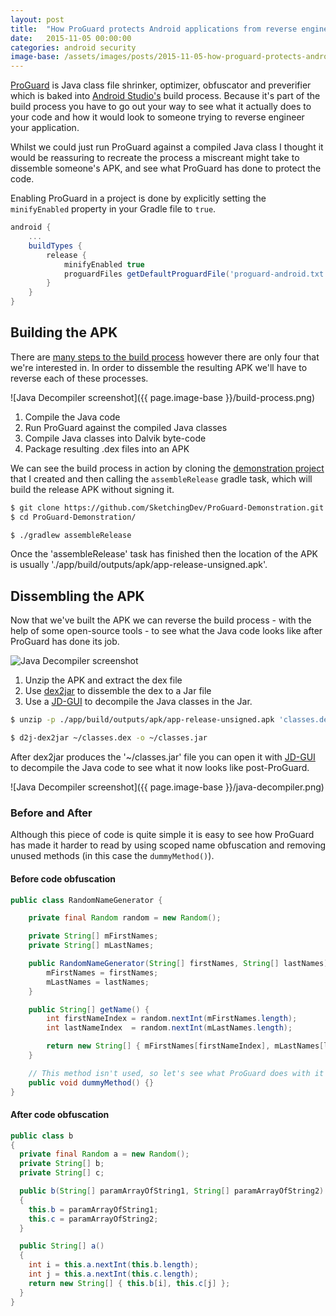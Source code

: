 ```yaml
---
layout: post
title:  "How ProGuard protects Android applications from reverse engineering"
date:   2015-11-05 00:00:00
categories: android security
image-base: /assets/images/posts/2015-11-05-how-proguard-protects-android-applications-from-reverse-engineering
---
```


[ProGuard](http://proguard.sourceforge.net/) is Java class file shrinker, optimizer, obfuscator and preverifier which is baked into [Android Studio's](https://developer.android.com/sdk/index.html) build process. Because it's part of the build process you have to go out your way to see what it actually does to your code and how it would look to someone trying to reverse engineer your application.

Whilst we could just run ProGuard against a compiled Java class I thought it would be reassuring to recreate the process a miscreant might take to dissemble someone's APK, and see what ProGuard has done to protect the code.

Enabling ProGuard in a project is done by explicitly setting the `minifyEnabled` property in your Gradle file to `true`.

```groovy
android {
    ...
    buildTypes {
        release {
            minifyEnabled true
            proguardFiles getDefaultProguardFile('proguard-android.txt'), 'proguard-rules.pro'
        }
    }
}
```

## Building the APK

There are [many steps to the build process](https://github.com/dogriffiths/HeadFirstAndroid/wiki/How-Android-Apps-are-Built-and-Run) however there are only four that we're interested in. In order to dissemble the resulting APK we'll have to reverse each of these processes.

![Java Decompiler screenshot]({{ page.image-base }}/build-process.png)

1. Compile the Java code
2. Run ProGuard against the compiled Java classes
3. Compile Java classes into Dalvik byte-code
4. Package resulting .dex files into an APK

We can see the build process in action by cloning the [demonstration project](https://github.com/SketchingDev/ProGuard-Demonstration) that I created and then calling the `assembleRelease` gradle task, which will build the release APK without signing it.

```bash
$ git clone https://github.com/SketchingDev/ProGuard-Demonstration.git
$ cd ProGuard-Demonstration/

$ ./gradlew assembleRelease
```

Once the 'assembleRelease' task has finished then the location of the APK is usually './app/build/outputs/apk/app-release-unsigned.apk'.

## Dissembling the APK

Now that we've built the APK we can reverse the build process - with the help of some open-source tools - to see what the Java code looks like after ProGuard has done its job.

<div class="fillwidth">
<img src="{{ page.image-base }}/dissemble-process.png" alt="Java Decompiler screenshot" />
</div>

1. Unzip the APK and extract the dex file
2. Use [dex2jar](https://github.com/pxb1988/dex2jar/releases) to dissemble the dex to a Jar file
3. Use a [JD-GUI](http://jd.benow.ca/) to decompile the Java classes in the Jar.

```bash
$ unzip -p ./app/build/outputs/apk/app-release-unsigned.apk 'classes.dex' > ~/classes.dex

$ d2j-dex2jar ~/classes.dex -o ~/classes.jar
```

After dex2jar produces the '~/classes.jar' file you can open it with [JD-GUI](http://jd.benow.ca/) to decompile the Java code to see what it now looks like post-ProGuard.

![Java Decompiler screenshot]({{ page.image-base }}/java-decompiler.png)

### Before and After

Although this piece of code is quite simple it is easy to see how ProGuard has made it harder to read by using scoped name obfuscation and removing unused methods (in this case the `dummyMethod()`).

#### Before code obfuscation

```java
public class RandomNameGenerator {

	private final Random random = new Random();

	private String[] mFirstNames;
	private String[] mLastNames;

	public RandomNameGenerator(String[] firstNames, String[] lastNames) {
		mFirstNames = firstNames;
		mLastNames = lastNames;
	}

	public String[] getName() {
		int firstNameIndex = random.nextInt(mFirstNames.length);
		int lastNameIndex  = random.nextInt(mLastNames.length);

		return new String[] { mFirstNames[firstNameIndex], mLastNames[lastNameIndex] };
	}

	// This method isn't used, so let's see what ProGuard does with it
	public void dummyMethod() {}
}
```

#### After code obfuscation

```java
public class b
{
  private final Random a = new Random();
  private String[] b;
  private String[] c;

  public b(String[] paramArrayOfString1, String[] paramArrayOfString2)
  {
    this.b = paramArrayOfString1;
    this.c = paramArrayOfString2;
  }

  public String[] a()
  {
    int i = this.a.nextInt(this.b.length);
    int j = this.a.nextInt(this.c.length);
    return new String[] { this.b[i], this.c[j] };
  }
}
```
